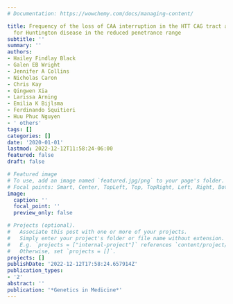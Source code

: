 ```yaml
---
# Documentation: https://wowchemy.com/docs/managing-content/

title: Frequency of the loss of CAA interruption in the HTT CAG tract and implications
  for Huntington disease in the reduced penetrance range
subtitle: ''
summary: ''
authors:
- Hailey Findlay Black
- Galen EB Wright
- Jennifer A Collins
- Nicholas Caron
- Chris Kay
- Qingwen Xia
- Larissa Arning
- Emilia K Bijlsma
- Ferdinando Squitieri
- Huu Phuc Nguyen
- ' others'
tags: []
categories: []
date: '2020-01-01'
lastmod: 2022-12-12T11:58:24-06:00
featured: false
draft: false

# Featured image
# To use, add an image named `featured.jpg/png` to your page's folder.
# Focal points: Smart, Center, TopLeft, Top, TopRight, Left, Right, BottomLeft, Bottom, BottomRight.
image:
  caption: ''
  focal_point: ''
  preview_only: false

# Projects (optional).
#   Associate this post with one or more of your projects.
#   Simply enter your project's folder or file name without extension.
#   E.g. `projects = ["internal-project"]` references `content/project/deep-learning/index.md`.
#   Otherwise, set `projects = []`.
projects: []
publishDate: '2022-12-12T17:58:24.657914Z'
publication_types:
- '2'
abstract: ''
publication: '*Genetics in Medicine*'
---
```

